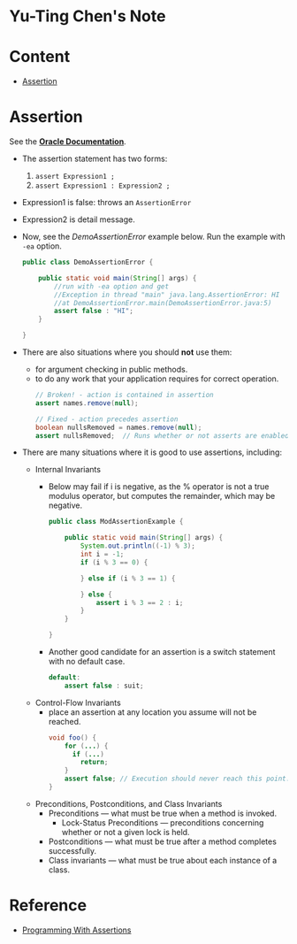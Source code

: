 Yu-Ting Chen's Note
==

# Content
- [Assertion](#assertion)

# Assertion
See the [**Oracle Documentation**][Programming With Assertions].

- The assertion statement has two forms:
	1. `assert Expression1 ;`
	2. `assert Expression1 : Expression2 ;`
- Expression1 is false: throws an `AssertionError`
- Expression2 is detail message.
- Now, see the *DemoAssertionError* example below. Run the example with `-ea` option.
	

	```java
	public class DemoAssertionError {

		public static void main(String[] args) {
			//run with -ea option and get
			//Exception in thread "main" java.lang.AssertionError: HI
			//at DemoAssertionError.main(DemoAssertionError.java:5)
			assert false : "HI";
		}

	}
	```
- There are also situations where you should **not** use them:
	+ for argument checking in public methods.
	+ to do any work that your application requires for correct operation.
		```java
		// Broken! - action is contained in assertion
		assert names.remove(null);

		// Fixed - action precedes assertion
		boolean nullsRemoved = names.remove(null);
		assert nullsRemoved;  // Runs whether or not asserts are enabled
		```
- There are many situations where it is good to use assertions, including:
	+ Internal Invariants
		* Below may fail if i is negative, as the % operator is not a true modulus operator, but computes the remainder, which may be negative.
		
			```java
			public class ModAssertionExample {

				public static void main(String[] args) {
					System.out.println((-1) % 3);
					int i = -1;
					if (i % 3 == 0) {

					} else if (i % 3 == 1) {

					} else {
						assert i % 3 == 2 : i;
					}
				}

			}
			```
		* Another good candidate for an assertion is a switch statement with no default case. 
			```java
			default:
			    assert false : suit;
			```
	+ Control-Flow Invariants
		* place an assertion at any location you assume will not be reached.
			```java
			void foo() {
			    for (...) {
			      if (...)
			        return;
			    }
			    assert false; // Execution should never reach this point!
			}
			```
	+ Preconditions, Postconditions, and Class Invariants
		* Preconditions — what must be true when a method is invoked.
			- Lock-Status Preconditions — preconditions concerning whether or not a given lock is held.
		* Postconditions — what must be true after a method completes successfully.
		* Class invariants — what must be true about each instance of a class.


# Reference
- [Programming With Assertions][Programming With Assertions]


[Programming With Assertions]: http://docs.oracle.com/javase/7/docs/technotes/guides/language/assert.html